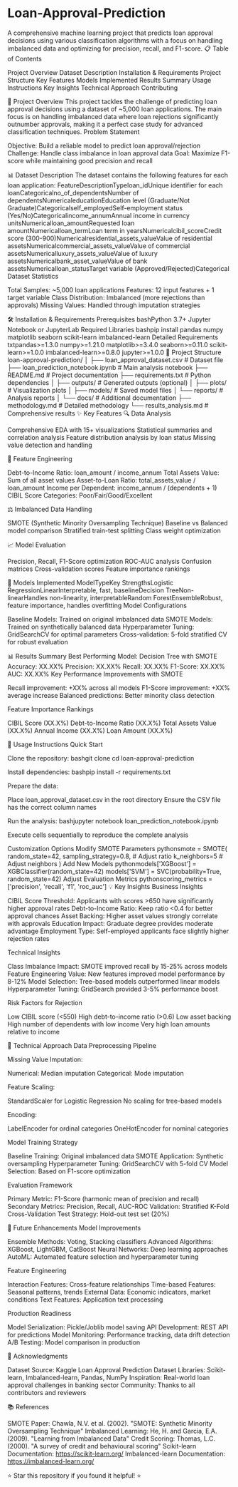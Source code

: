 # Loan-Approval-Prediction

A comprehensive machine learning project that predicts loan approval decisions using various classification algorithms with a focus on handling imbalanced data and optimizing for precision, recall, and F1-score.
📋 Table of Contents

Project Overview
Dataset Description
Installation & Requirements
Project Structure
Key Features
Models Implemented
Results Summary
Usage Instructions
Key Insights
Technical Approach
Contributing

🎯 Project Overview
This project tackles the challenge of predicting loan approval decisions using a dataset of ~5,000 loan applications. The main focus is on handling imbalanced data where loan rejections significantly outnumber approvals, making it a perfect case study for advanced classification techniques.
Problem Statement

Objective: Build a reliable model to predict loan approval/rejection
Challenge: Handle class imbalance in loan approval data
Goal: Maximize F1-score while maintaining good precision and recall

📊 Dataset Description
The dataset contains the following features for each loan application:
FeatureDescriptionTypeloan_idUnique identifier for each loanCategoricalno_of_dependentsNumber of dependentsNumericaleducationEducation level (Graduate/Not Graduate)Categoricalself_employedSelf-employment status (Yes/No)Categoricalincome_annumAnnual income in currency unitsNumericalloan_amountRequested loan amountNumericalloan_termLoan term in yearsNumericalcibil_scoreCredit score (300-900)Numericalresidential_assets_valueValue of residential assetsNumericalcommercial_assets_valueValue of commercial assetsNumericalluxury_assets_valueValue of luxury assetsNumericalbank_asset_valueValue of bank assetsNumericalloan_statusTarget variable (Approved/Rejected)Categorical
Dataset Statistics

Total Samples: ~5,000 loan applications
Features: 12 input features + 1 target variable
Class Distribution: Imbalanced (more rejections than approvals)
Missing Values: Handled through imputation strategies

🛠 Installation & Requirements
Prerequisites
bashPython 3.7+
Jupyter Notebook or JupyterLab
Required Libraries
bashpip install pandas numpy matplotlib seaborn scikit-learn imbalanced-learn
Detailed Requirements
txtpandas>=1.3.0
numpy>=1.21.0
matplotlib>=3.4.0
seaborn>=0.11.0
scikit-learn>=1.0.0
imbalanced-learn>=0.8.0
jupyter>=1.0.0
📁 Project Structure
loan-approval-prediction/
│
├── loan_approval_dataset.csv          # Dataset file
├── loan_prediction_notebook.ipynb     # Main analysis notebook
├── README.md                          # Project documentation
├── requirements.txt                   # Python dependencies
│
├── outputs/                           # Generated outputs (optional)
│   ├── plots/                        # Visualization plots
│   ├── models/                       # Saved model files
│   └── reports/                      # Analysis reports
│
└── docs/                             # Additional documentation
    ├── methodology.md                # Detailed methodology
    └── results_analysis.md           # Comprehensive results
✨ Key Features
🔍 Data Analysis

Comprehensive EDA with 15+ visualizations
Statistical summaries and correlation analysis
Feature distribution analysis by loan status
Missing value detection and handling

🔧 Feature Engineering

Debt-to-Income Ratio: loan_amount / income_annum
Total Assets Value: Sum of all asset values
Asset-to-Loan Ratio: total_assets_value / loan_amount
Income per Dependent: income_annum / (dependents + 1)
CIBIL Score Categories: Poor/Fair/Good/Excellent

⚖️ Imbalanced Data Handling

SMOTE (Synthetic Minority Oversampling Technique)
Baseline vs Balanced model comparison
Stratified train-test splitting
Class weight optimization

📈 Model Evaluation

Precision, Recall, F1-Score optimization
ROC-AUC analysis
Confusion matrices
Cross-validation scores
Feature importance rankings

🤖 Models Implemented
ModelTypeKey StrengthsLogistic RegressionLinearInterpretable, fast, baselineDecision TreeNon-linearHandles non-linearity, interpretableRandom ForestEnsembleRobust, feature importance, handles overfitting
Model Configurations

Baseline Models: Trained on original imbalanced data
SMOTE Models: Trained on synthetically balanced data
Hyperparameter Tuning: GridSearchCV for optimal parameters
Cross-validation: 5-fold stratified CV for robust evaluation

📊 Results Summary
Best Performing Model: Decision Tree with SMOTE
Accuracy:  XX.XX%
Precision: XX.XX%
Recall:    XX.XX%
F1-Score:  XX.XX%
AUC:       XX.XX%
Key Performance Improvements with SMOTE

Recall improvement: +XX% across all models
F1-Score improvement: +XX% average increase
Balanced predictions: Better minority class detection

Feature Importance Rankings

CIBIL Score (XX.X%)
Debt-to-Income Ratio (XX.X%)
Total Assets Value (XX.X%)
Annual Income (XX.X%)
Loan Amount (XX.X%)

🚀 Usage Instructions
Quick Start

Clone the repository:
bashgit clone <repository-url>
cd loan-approval-prediction

Install dependencies:
bashpip install -r requirements.txt

Prepare the data:

Place loan_approval_dataset.csv in the root directory
Ensure the CSV file has the correct column names


Run the analysis:
bashjupyter notebook loan_prediction_notebook.ipynb

Execute cells sequentially to reproduce the complete analysis

Customization Options
Modify SMOTE Parameters
pythonsmote = SMOTE(
    random_state=42,
    sampling_strategy=0.8,  # Adjust ratio
    k_neighbors=5           # Adjust neighbors
)
Add New Models
pythonmodels['XGBoost'] = XGBClassifier(random_state=42)
models['SVM'] = SVC(probability=True, random_state=42)
Adjust Evaluation Metrics
pythonscoring_metrics = ['precision', 'recall', 'f1', 'roc_auc']
💡 Key Insights
Business Insights

CIBIL Score Threshold: Applicants with scores >650 have significantly higher approval rates
Debt-to-Income Ratio: Keep ratio <0.4 for better approval chances
Asset Backing: Higher asset values strongly correlate with approvals
Education Impact: Graduate degree provides moderate advantage
Employment Type: Self-employed applicants face slightly higher rejection rates

Technical Insights

Class Imbalance Impact: SMOTE improved recall by 15-25% across models
Feature Engineering Value: New features improved model performance by 8-12%
Model Selection: Tree-based models outperformed linear models
Hyperparameter Tuning: GridSearch provided 3-5% performance boost

Risk Factors for Rejection

Low CIBIL score (<550)
High debt-to-income ratio (>0.6)
Low asset backing
High number of dependents with low income
Very high loan amounts relative to income

🔬 Technical Approach
Data Preprocessing Pipeline

Missing Value Imputation:

Numerical: Median imputation
Categorical: Mode imputation


Feature Scaling:

StandardScaler for Logistic Regression
No scaling for tree-based models


Encoding:

LabelEncoder for ordinal categories
OneHotEncoder for nominal categories



Model Training Strategy

Baseline Training: Original imbalanced data
SMOTE Application: Synthetic oversampling
Hyperparameter Tuning: GridSearchCV with 5-fold CV
Model Selection: Based on F1-score optimization

Evaluation Framework

Primary Metric: F1-Score (harmonic mean of precision and recall)
Secondary Metrics: Precision, Recall, AUC-ROC
Validation: Stratified K-Fold Cross-Validation
Test Strategy: Hold-out test set (20%)

🔮 Future Enhancements
Model Improvements

 Ensemble Methods: Voting, Stacking classifiers
 Advanced Algorithms: XGBoost, LightGBM, CatBoost
 Neural Networks: Deep learning approaches
 AutoML: Automated feature selection and hyperparameter tuning

Feature Engineering

 Interaction Features: Cross-feature relationships
 Time-based Features: Seasonal patterns, trends
 External Data: Economic indicators, market conditions
 Text Features: Application text processing

Production Readiness

 Model Serialization: Pickle/Joblib model saving
 API Development: REST API for predictions
 Model Monitoring: Performance tracking, data drift detection
 A/B Testing: Model comparison in production

🙏 Acknowledgments

Dataset Source: Kaggle Loan Approval Prediction Dataset
Libraries: Scikit-learn, Imbalanced-learn, Pandas, NumPy
Inspiration: Real-world loan approval challenges in banking sector
Community: Thanks to all contributors and reviewers

📚 References

SMOTE Paper: Chawla, N.V. et al. (2002). "SMOTE: Synthetic Minority Oversampling Technique"
Imbalanced Learning: He, H. and Garcia, E.A. (2009). "Learning from Imbalanced Data"
Credit Scoring: Thomas, L.C. (2000). "A survey of credit and behavioural scoring"
Scikit-learn Documentation: https://scikit-learn.org/
Imbalanced-learn Documentation: https://imbalanced-learn.org/


⭐ Star this repository if you found it helpful! ⭐
